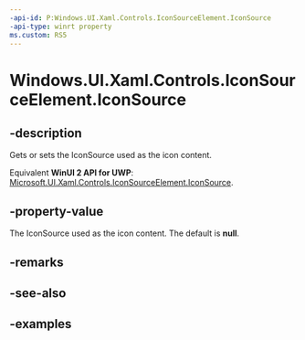 ```yaml
---
-api-id: P:Windows.UI.Xaml.Controls.IconSourceElement.IconSource
-api-type: winrt property
ms.custom: RS5
---
```


<!-- Property syntax.
public IconSource IconSource { get;  set; }
-->

# Windows.UI.Xaml.Controls.IconSourceElement.IconSource

## -description

Gets or sets the IconSource used as the icon content.

Equivalent **WinUI 2 API for UWP**: [Microsoft.UI.Xaml.Controls.IconSourceElement.IconSource](/windows/winui/api/microsoft.ui.xaml.controls.iconsourceelement.iconsource).

## -property-value

The IconSource used as the icon content. The default is **null**.

## -remarks

## -see-also

## -examples

